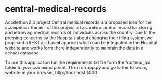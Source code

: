 # central-medical-records
Accelethon 2.0 project
Central medical records is a proposed idea for the ccompetion, the aim of this project is to create a central record for storing and retrieving medical records of individuals across the country.
Due to the pressing concerns by the Hospitals about changing their filing system, we proposed a REST api based approch which can be integrated in the Hospital website and works form there independently to maintain the data in a central database.

To use this application tun the requirements.txt file form the frontend_api folder in your command promt.
Then run app.py and go to the following website in your browser,
http://localhost:5000 
